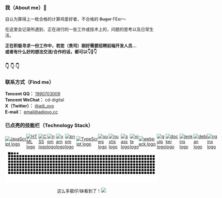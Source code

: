 ### 我（About me）👋
自认为算得上一枚合格的计算鸡爱好者，不合格的 ~~Buger~~ FEer～<br /> 

在这里会记录所遇到、正在进行的一些工作或技术上的，问题的思考以及日常生活。

<!-- 风格仿[Anthony Fu](https://antfu.me)，基于[Nuxt 3](https://nuxt.com) + [UnoCSS](https://unocss.dev) + [PM 2](https://pm2.keymetrics.io)等技术栈生成部署的SSR应用。 -->

**正在积极寻求一份工作中，若您（贵司）刚好需要招聘前端开发人员…<br /> 
或者有什么好的想法交流/合作的话，都可以👇🤝👇**
<!-- 如果你有什么好的想法，或者想与我交流的问题意见/合作，可以👇 -->

### 👇 👇 👇

<!-- install了不少的package，也造了几个业务型的package，希望大家在生活里面，也能有build出自己的Good Life~
“The Life” program is being build… -->


### 联系方式（Find me）
**Tencent QQ：** [1990703009](mqqwpa://im/chat?chat_type=wpa&uin=1990703009&version=1&src_type=web&web_src=adiovo.cc) <br />
**Tencent WeChat：** cd-digital <br />
**X（Twitter）：** [@adi_ovo](https://x.com/adi_ovo) <br />
**E-mail：** <email@adiovo.cc> <br />


### 已点亮的技能栏（Technology Stack）
<!-- 下述语法内的样式效果在gh的md是不生效的，主要是使其在adiovo.cc的样式能保持一致~ -->
<div align="left" style="display: flex;align-items: center;">
  <a href="https://developer.mozilla.org/en-US/docs/Web/JavaScript" title="JavaScript" target="_blank" rel="noreferrer noopener"><img src="https://skillicons.dev/icons?i=js" alt="JavaScript logo" style="margin: 0 auto;" /></a>
  <img width="6" style="margin: 0 auto;" />
  <a href="https://developer.mozilla.org/en-US/docs/Web/HTML" title="HTML" target="_blank" rel="noreferrer noopener"><img src="https://skillicons.dev/icons?i=html" alt="HTML logo" style="margin: 0 auto;" /></a>
  <img width="6" style="margin: 0 auto;" />
  <a href="https://developer.mozilla.org/en-US/docs/Web/CSS" title="CSS" target="_blank" rel="noreferrer noopener"><img src="https://skillicons.dev/icons?i=css" alt="CSS logo" style="margin: 0 auto;" /></a>
  <img width="6" style="margin: 0 auto;" />
  <a href="https://www.npmjs.com" title="npmjs" target="_blank" rel="noreferrer noopener"><img src="https://skillicons.dev/icons?i=npm" alt="npm logo" style="margin: 0 auto;" /></a>
  <img width="6" style="margin: 0 auto;" />
  <a href="https://yarnpkg.com/" title="yarn" target="_blank" rel="noreferrer noopener"><img src="https://skillicons.dev/icons?i=yarn" alt="yarn logo" style="margin: 0 auto;" /></a>
  <img width="6" style="margin: 0 auto;" />
  <a href="https://pnpm.io" title="pnpm" target="_blank" rel="noreferrer noopener"><img src="https://skillicons.dev/icons?i=pnpm" alt="pnpm logo" style="margin: 0 auto;" /></a>
  <img width="6" style="margin: 0 auto;" />
  <a href="https://www.typescriptlang.org" title="TypeScript" target="_blank" rel="noreferrer noopener"><img src="https://skillicons.dev/icons?i=ts" alt="TypeScript logo" style="margin: 0 auto;" /></a>
  <img width="6" style="margin: 0 auto;" />
  <a href="https://cn.vuejs.org" title="Vue.js" target="_blank" rel="noreferrer noopener"><img src="https://skillicons.dev/icons?i=vue" alt="vuejs logo" style="margin: 0 auto;" /></a>
  <img width="6" style="margin: 0 auto;" />
  <a href="https://nuxt.com" title="nuxtjs" target="_blank" rel="noreferrer noopener"><img src="https://skillicons.dev/icons?i=nuxtjs" alt="nuxtjs logo" style="margin: 0 auto;" /></a>
  <img width="6" style="margin: 0 auto;" />
  <a href="https://sass-lang.com" title="sass" target="_blank" rel="noreferrer noopener"><img src="https://skillicons.dev/icons?i=sass" alt="sass logo" style="margin: 0 auto;" /></a>
  <img width="6" style="margin: 0 auto;" />
  <a href="https://vitejs.dev" title="Vite" target="_blank" rel="noreferrer noopener"><img src="https://skillicons.dev/icons?i=vite" alt="vite logo" style="margin: 0 auto;" /></a>
  <img width="6" style="margin: 0 auto;" />
  <a href="https://webpack.js.org/" title="webpack" target="_blank" rel="noreferrer noopener"><img src="https://skillicons.dev/icons?i=webpack" alt="webpack logo" style="margin: 0 auto;" /></a>
  <!-- GitHub 访问模式下的Readme内使用skillicons.dev下的icons单行最大显示数量为12个，需要兼容换行的样式 -->
  <img width="6" style="margin: 0 auto;" />
  <a href="https://gulpjs.com/" title="gulp" target="_blank" rel="noreferrer noopener"><img src="https://skillicons.dev/icons?i=gulp" alt="gulp logo" style="margin: 0 auto;" /></a>
  <img width="6" style="margin: 0 auto;" />
  <a href="https://www.docker.com/" title="docker" target="_blank" rel="noreferrer noopener"><img src="https://skillicons.dev/icons?i=docker" alt="docker logo" style="margin: 0 auto;" /></a>
  <img width="6" style="margin: 0 auto;" />
  <a href="https://www.jenkins.io/" title="jenkins" target="_blank" rel="noreferrer noopener"><img src="https://skillicons.dev/icons?i=jenkins" alt="jenkins logo" style="margin: 0 auto;" /></a>
  <!-- GitHub 全屏下的Readme内使用skillicons.dev下的icons单行最大显示数量为15个，需要兼容换行的样式 -->
  <img width="6" style="margin: 0 auto;" />
  <a href="https://www.debian.org/" title="Debian Linux" target="_blank" rel="noreferrer noopener"><img src="https://skillicons.dev/icons?i=debian" alt="debian logo" style="margin: 0 auto;" /></a>
  <img width="6" style="margin: 0 auto;" />
  <a href="https://nginx.org/" title="nginx" target="_blank" rel="noreferrer noopener"><img src="https://skillicons.dev/icons?i=nginx" alt="nginx logo" style="margin: 0 auto;" /></a>
</div>

<!--
![TypeScript](https://img.shields.io/badge/TypeScript-3178C6?logo=typescript&logoColor=fff&style=flat)
<a href="https://nodejs.org" title="Node.js"><img src="https://img.shields.io/badge/Node.js-339933?logo=nodedotjs&logoColor=fff&style=flat" style="margin: 0 auto;" /></a>
![React.js](https://img.shields.io/badge/React-61DAFB?logo=react&logoColor=fff&style=flat)
![Unocss](https://img.shields.io/badge/Unocss-333333?logo=unocss&logoColor=fff&style=flat)
![Nest](https://img.shields.io/badge/Nest-E0234E?logo=nestjs&logoColor=fff&style=flat)
![Rust](https://img.shields.io/badge/Rust-000000?logo=rust&logoColor=fff&style=flat)
<a href="https://" title=""><img src="https://skillicons.dev/icons?i=git" alt="git logo" style="margin: 0 auto;" /></a>
-->

<img src="https://raw.githubusercontent.com/adiovo/adiovo/output/snake.svg" alt="Snake animation" style="margin: 0 auto;" />

<br />

<div align="center" style="display: flex;justify-content: center;">
  <p style="display: flex;">这么多靓仔/妹看到了！
    <img src="https://komarev.com/ghpvc/?username=adiovo&label=😮&style=for-the-badge&base=6000" style="margin: 0 auto;" />
  </p>
</div>
